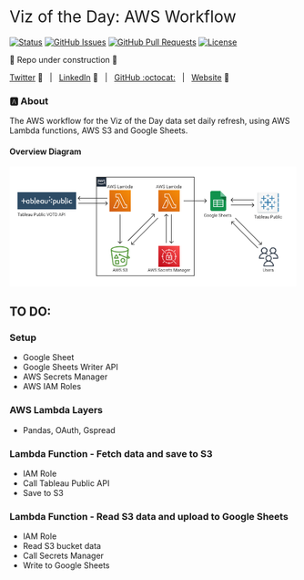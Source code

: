 <h1 style="font-weight:normal"> 
  Viz of the Day: AWS Workflow 
</h1>

[![Status](https://img.shields.io/badge/status-active-success.svg)]() [![GitHub Issues](https://img.shields.io/github/issues/wjsutton/votd-fetch-and-upload.svg)](https://github.com/wjsutton/votd-fetch-and-upload/issues) [![GitHub Pull Requests](https://img.shields.io/github/issues-pr/wjsutton/votd-fetch-and-upload.svg)](https://github.com/wjsutton/votd-fetch-and-upload/pulls) [![License](https://img.shields.io/badge/license-MIT-blue.svg)](/LICENSE)

:construction: Repo under construction :construction:

[Twitter][Twitter] :speech_balloon:&nbsp;&nbsp;&nbsp;|&nbsp;&nbsp;&nbsp;[LinkedIn][LinkedIn] :necktie:&nbsp;&nbsp;&nbsp;|&nbsp;&nbsp;&nbsp;[GitHub :octocat:][GitHub]&nbsp;&nbsp;&nbsp;|&nbsp;&nbsp;&nbsp;[Website][Website] :link:

<!--/div-->

<!--
Quick Link 
-->

[Twitter]:https://twitter.com/WJSutton12
[LinkedIn]:https://www.linkedin.com/in/will-sutton-14711627/
[GitHub]:https://github.com/wjsutton
[Website]:https://wjsutton.github.io/

### :a: About
The AWS workflow for the Viz of the Day data set daily refresh, using AWS Lambda functions, AWS S3 and Google Sheets.

#### Overview Diagram
<img src="https://github.com/wjsutton/votd-fetch-and-upload/blob/main/Diagram.png?raw=true">


## TO DO:

### Setup

- Google Sheet
- Google Sheets Writer API 
- AWS Secrets Manager
- AWS IAM Roles

### AWS Lambda Layers

- Pandas, OAuth, Gspread

### Lambda Function - Fetch data and save to S3

- IAM Role
- Call Tableau Public API
- Save to S3

### Lambda Function - Read S3 data and upload to Google Sheets

- IAM Role
- Read S3 bucket data
- Call Secrets Manager
- Write to Google Sheets
